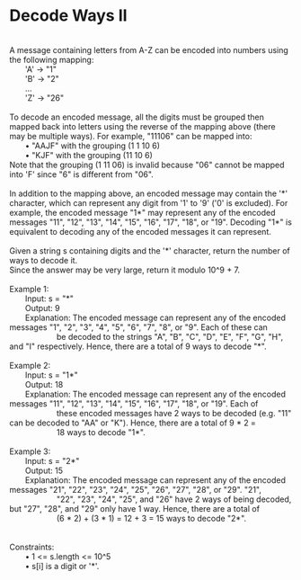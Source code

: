 <h1>Decode Ways II</h1>
<p><br>
A message containing letters from A-Z can be encoded into numbers using the following mapping:<br>
&emsp;&emsp;'A' -> "1"<br>
&emsp;&emsp;'B' -> "2"<br>
&emsp;&emsp;...<br>
&emsp;&emsp;'Z' -> "26"<br><br>
To decode an encoded message, all the digits must be grouped then mapped back into letters using the reverse of the mapping above (there may be multiple ways). For example, "11106" can be mapped into:<br>
&emsp;&emsp;•	"AAJF" with the grouping (1 1 10 6)<br>
&emsp;&emsp;•	"KJF" with the grouping (11 10 6)<br>
Note that the grouping (1 11 06) is invalid because "06" cannot be mapped into 'F' since "6" is different from "06".<br><br>
In addition to the mapping above, an encoded message may contain the '*' character, which can represent any digit from '1' to '9' ('0' is excluded). For example, the encoded message "1*" may represent any of the encoded messages "11", "12", "13", "14", "15", "16", "17", "18", or "19". Decoding "1*" is equivalent to decoding any of the encoded messages it can represent.<br><br>
Given a string s containing digits and the '*' character, return the number of ways to decode it.<br>
Since the answer may be very large, return it modulo 10^9 + 7.<br>
<br> 
Example 1:<br>
&emsp;&emsp;Input: s = "*"<br>
&emsp;&emsp;Output: 9<br>
&emsp;&emsp;Explanation: The encoded message can represent any of the encoded messages "1", "2", "3", "4", "5", "6", "7", "8", or "9".
Each of these can &emsp;&emsp;&emsp;&emsp;&emsp;&emsp;be decoded to the strings "A", "B", "C", "D", "E", "F", "G", "H", and "I" respectively.
Hence, there are a total of 9 ways to decode "*".<br>
<br>
Example 2:<br>
&emsp;&emsp;Input: s = "1*"<br>
&emsp;&emsp;Output: 18<br>
&emsp;&emsp;Explanation: The encoded message can represent any of the encoded messages "11", "12", "13", "14", "15", "16", "17", "18", or "19".
Each of &emsp;&emsp;&emsp;&emsp;&emsp;&emsp;these encoded messages have 2 ways to be decoded (e.g. "11" can be decoded to "AA" or "K").
Hence, there are a total of 9 * 2 = &emsp;&emsp;&emsp;&emsp;&emsp;&emsp;18 ways to decode "1*".<br>
<br>
Example 3:<br>
&emsp;&emsp;Input: s = "2*"<br>
&emsp;&emsp;Output: 15<br>
&emsp;&emsp;Explanation: The encoded message can represent any of the encoded messages "21", "22", "23", "24", "25", "26", "27", "28", or "29".
"21", &emsp;&emsp;&emsp;&emsp;&emsp;&emsp;"22", "23", "24", "25", and "26" have 2 ways of being decoded, but "27", "28", and "29" only have 1 way.
Hence, there are a total of &emsp;&emsp;&emsp;&emsp;&emsp;&emsp;(6 * 2) + (3 * 1) = 12 + 3 = 15 ways to decode "2*".<br>
<br><br>
Constraints:<br>
&emsp;&emsp;•	1 <= s.length <= 10^5<br>
&emsp;&emsp;•	s[i] is a digit or '*'.<br>
</p>
